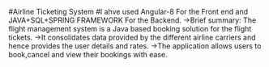 #Airline Ticketing System
#I ahve used Angular-8 For the Front end and JAVA+SQL+SPRING FRAMEWORK For the Backend.
->Brief summary: The flight management system is a Java based booking solution for the flight tickets.
->It consolidates data provided by the different airline carriers and hence provides the user details and rates.
->The application allows users to book,cancel and view their bookings with ease.
